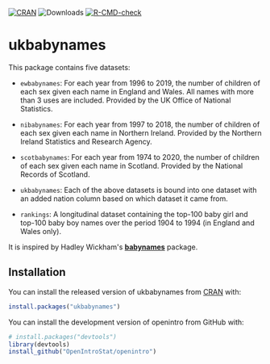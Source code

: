 [![CRAN](https://www.r-pkg.org/badges/version/ukbabynames)](https://cran.r-project.org/package=ukbabynames)
![Downloads](https://cranlogs.r-pkg.org/badges/ukbabynames)
[![R-CMD-check](https://github.com/mine-cetinkaya-rundel/ukbabynames/workflows/R-CMD-check/badge.svg)](https://github.com/mine-cetinkaya-rundel/ukbabynames/actions)

# ukbabynames

This package contains five datasets:

* `ewbabynames`: For each year from 1996 to 2019, the number of children of each sex given each name in England and Wales. All names with more than 3 uses are included. Provided by the UK Office of National Statistics.

* `nibabynames`: For each year from 1997 to 2018, the number of children of each sex given each name in Northern Ireland. Provided by the Northern Ireland Statistics and Research Agency.

* `scotbabynames`: For each year from 1974 to 2020, the number of children of each sex given each name in Scotland. Provided by the National Records of Scotland.

* `ukbabynames`: Each of the above datasets is bound into one dataset with an added nation column based on which dataset it came from.

* `rankings`: A longitudinal dataset containing the top-100 baby girl and top-100 baby boy names over the period 1904 to 1994 (in England and Wales only).

It is inspired by Hadley Wickham's [**babynames**](https://cran.r-project.org/package=babynames) package.

## Installation

You can install the released version of ukbabynames from [CRAN](https://cran.r-project.org/) with:

```r
install.packages("ukbabynames")
```

You can install the development version of openintro from GitHub with:

```r
# install.packages("devtools")
library(devtools)
install_github("OpenIntroStat/openintro")
```
